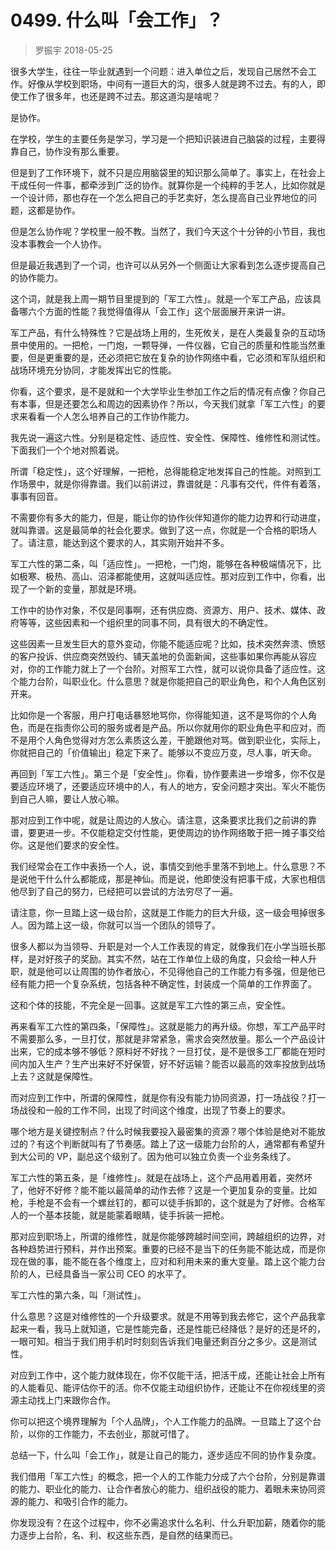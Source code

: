 # 0499. 什么叫「会工作」？
> 罗振宇
2018-05-25

很多大学生，往往一毕业就遇到一个问题：进入单位之后，发现自己居然不会工作。好像从学校到职场，中间有一道巨大的沟，很多人就是跨不过去。有的人，即使工作了很多年，也还是跨不过去。那这道沟是啥呢？

是协作。

在学校，学生的主要任务是学习，学习是一个把知识装进自己脑袋的过程，主要得靠自己，协作没有那么重要。

但是到了工作环境下，就不只是应用脑袋里的知识那么简单了。事实上，在社会上干成任何一件事，都牵涉到广泛的协作。就算你是一个纯粹的手艺人，比如你就是一个设计师，那也存在一个怎么把自己的手艺卖好，怎么提高自己业界地位的问题，这都是协作。

但是怎么协作呢？学校里一般不教。当然了，我们今天这个十分钟的小节目，我也没本事教会一个人协作。

但是最近我遇到了一个词，也许可以从另外一个侧面让大家看到怎么逐步提高自己的协作能力。

这个词，就是我上周一期节目里提到的「军工六性」。就是一个军工产品，应该具备哪六个方面的性能？我觉得值得从「会工作」这个层面展开来讲一讲。

军工产品，有什么特殊性？它是战场上用的，生死攸关，是在人类最复杂的互动场景中使用的。一把枪，一门炮，一颗导弹，一件仪器，它自己的质量和性能当然重要，但是更重要的是，还必须把它放在复杂的协作网络中看，它必须和军队组织和战场环境充分协同，才能发挥出它的性能。

你看，这个要求，是不是就和一个大学毕业生参加工作之后的情况有点像？你自己有本事，但是还要怎么和周边的因素协作？所以，今天我们就拿「军工六性」的要求来看看一个人怎么培养自己的工作协作能力。

我先说一遍这六性。分别是稳定性、适应性、安全性、保障性、维修性和测试性。下面我们一个个地对照着说。

所谓「稳定性」，这个好理解，一把枪，总得能稳定地发挥自己的性能。对照到工作场景中，就是你得靠谱。我们以前讲过，靠谱就是：凡事有交代，件件有着落，事事有回音。

不需要你有多大的能力，但是，能让你的协作伙伴知道你的能力边界和行动进度，就叫靠谱。这是最简单的社会化要求。做到了这一点，你就是一个合格的职场人了。请注意，能达到这个要求的人，其实刚开始并不多。

军工六性的第二条，叫「适应性」。一把枪，一门炮，能够在各种极端情况下，比如极寒、极热、高山、沼泽都能使用，这就叫适应性。那对应到工作中，你看，出现了一个新的变量，那就是环境。

工作中的协作对象，不仅是同事啊，还有供应商、资源方、用户、技术、媒体、政府等等，这些因素和一个组织里的同事不同，具有很大的不确定性。

这些因素一旦发生巨大的意外变动，你能不能适应呢？比如，技术突然奔溃、愤怒的客户投诉、供应商突然毁约、铺天盖地的负面新闻，这些事如果你再能从容应对，你的工作能力就上了一个台阶。对照军工六性，就可以说你具备了适应性。这个能力台阶，叫职业化。什么意思？就是你能把自己的职业角色，和个人角色区别开来。

比如你是一个客服，用户打电话暴怒地骂你，你得能知道，这不是骂你的个人角色，而是在指责你公司的服务或者是产品。所以你就用你的职业角色平和应对，而不是用个人角色觉得对方怎么素质这么差，干脆跟他对骂。做到职业化，实际上，你就把自己的「价值输出」稳定下来了。能够以不变应万变，尽人事，听天命。

再回到「军工六性」。第三个是「安全性」。你看，协作要素进一步增多，你不仅是要适应环境了，还要适应环境中的人，有人的地方，安全问题才突出。军火不能伤到自己人嘛，要让人放心嘛。

那对应到工作中呢，就是让周边的人放心。请注意，这条要求比我们之前讲的靠谱，要更进一步。不仅能稳定交付性能，更使周边的协作网络敢于把一摊子事交给你。这是他们要求的安全性。

我们经常会在工作中表扬一个人，说，事情交到他手里落不到地上。什么意思？不是说他干什么什么都能成，那是神仙。而是说，他即使没有把事干成，大家也相信他尽到了自己的努力，已经把可以尝试的方法穷尽了一遍。

请注意，你一旦踏上这一级台阶，这就是工作能力的巨大升级，这一级会甩掉很多人。因为踏上这一级，你就可以当一个团队的领导了。

很多人都以为当领导、升职是对一个人工作表现的肯定，就像我们在小学当班长那样，是对好孩子的奖励。其实不然，站在工作单位上级的角度，只会给一种人升职，就是他可以让周围的协作者放心，不见得他自己的工作能力有多强，但是他已经有能力把一个复杂系统，包括各种不确定性，封装成一个简单的工作界面了。

这和个体的技能，不完全是一回事。这就是军工六性的第三点，安全性。

再来看军工六性的第四条，「保障性」。这就是能力的再升级。你想，军工产品平时不需要那么多，一旦打仗，那就是非常紧急，需求会突然放量。那么一个产品设计出来，它的成本够不够低？原料好不好找？一旦打仗，是不是很多工厂都能在短时间内加入生产？生产出来好不好保管，好不好运输？能否以最高的效率投放到战场上去？这就是保障性。

而对应到工作中，所谓的保障性，就是你有没有能力协同资源，打一场战役？打一场战役和一般的工作不同，出现了时间这个维度，出现了节奏上的要求。

哪个地方是关键控制点？什么时候我要投入最密集的资源？哪个体验是绝对不能放过的？有这个判断就叫有了节奏感。踏上了这一级能力台阶的人，通常都有希望升到大公司的 VP，副总这个级别了。因为他可以独立负责一个业务条线了。

军工六性的第五条，是「维修性」。就是在战场上，这个产品用着用着，突然坏了，他好不好修？能不能以最简单的动作去修？这是一个更加复杂的变量。比如枪，手枪是不会有一个螺丝钉的，都可以徒手拆卸的，这个就是为了好修。合格军人的一个基本技能，就是能蒙着眼睛，徒手拆装一把枪。

那对应到职场上，所谓的维修性，就是你能够跨越时间空间，跨越组织的边界，对各种趋势进行预料，并作出预案。重要的已经不是当下的任务能不能达成，而是你现在做的事，能不能在各个维度上，应对和利用未来的重大变量。踏上这个能力台阶的人，已经具备当一家公司 CEO 的水平了。

军工六性的第六条，叫「测试性」。

什么意思？这是对维修性的一个升级要求。就是不用等到我去修它，这个产品我拿起来一看，我马上就知道，它是性能完备，还是性能已经降低？是好的还是坏的，一眼可知。相当于我们用手机时时刻刻告诉我们电量还剩百分之多少。这是测试性。

对应到工作中，这个能力就体现在，你不仅能干活，把活干成，还能让社会上所有的人能看见、能评估你干的活。你不仅能主动组织协作，还能让不在你视线里的资源主动找上门来跟你合作。

你可以把这个境界理解为「个人品牌」，个人工作能力的品牌。一旦踏上了这个台阶，以你的工作能力，不去创业，那就可惜了。

总结一下，什么叫「会工作」，就是让自己的能力，逐步适应不同的协作复杂度。

我们借用「军工六性」的概念，把一个人的工作能力分成了六个台阶，分别是靠谱的能力、职业化的能力、让合作者放心的能力、组织战役的能力、着眼未来协同资源的能力、和吸引合作的能力。

你发现没有？在这个过程中，你不必需追求什么名利、什么升职加薪，随着你的能力逐步上台阶，名、利、权这些东西，是自然的结果而已。
